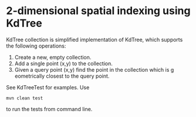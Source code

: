 # 2-dimensional  spatial indexing using KdTree

KdTree collection is simplified implementation of KdTree, which supports the following operations:

1.  Create a new, empty collection.
2. Add a single point (x,y) to the collection.
3. Given a  query point (x,y) find the point in the collection which is g  eometrically closest
to the query point.


See KdTreeTest for examples. Use

```
mvn clean test 
```

to run the tests from command line.

